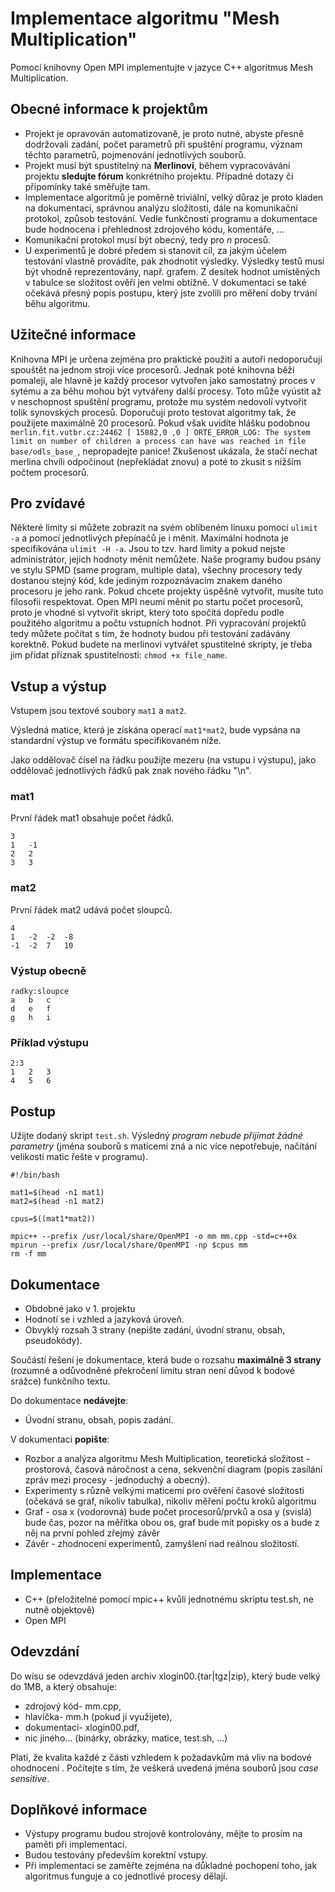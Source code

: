 # Implementace algoritmu "Mesh Multiplication"
Pomocí knihovny Open MPI implementujte v jazyce C++ algoritmus Mesh Multiplication.

## Obecné informace k projektům
* Projekt je opravován automatizovaně, je proto nutné, abyste přesně dodržovali zadání, počet parametrů při spuštění programu, význam těchto parametrů, pojmenování jednotlivých souborů.
* Projekt musí být spustitelný na **Merlinovi**, během vypracovávání projektu **sledujte fórum** konkrétního projektu. Případné dotazy či připomínky také směřujte tam.
* Implementace algoritmů je poměrně triviální, velký důraz je proto kladen na dokumentaci, správnou analýzu složitosti, dále na komunikační protokol, způsob testování. Vedle funkčnosti programu a dokumentace bude hodnocena i přehlednost zdrojového kódu, komentáře, ...
* Komunikační protokol musí být obecný, tedy pro *n* procesů.
* U experimentů je dobré předem si stanovit cíl, za jakým účelem testování vlastně provádíte, pak zhodnotit výsledky. Výsledky testů musí být vhodně reprezentovány, např. grafem. Z desítek hodnot umístěných v tabulce se složitost ověří jen velmi obtížně. V dokumentaci se také očekává přesný popis postupu, který jste zvolili pro měření doby trvání běhu algoritmu.

## Užitečné informace
Knihovna MPI je určena zejména pro praktické použití a autoři nedoporučují spouštět na jednom stroji více procesorů. Jednak poté knihovna běží pomaleji, ale hlavně je každý procesor vytvořen jako samostatný proces v sytému a za běhu mohou být vytvářeny další procesy. Toto může vyústit až v neschopnost spuštění programu, protože mu systém nedovolí vytvořit tolik synovských procesů. Doporučuji proto testovat algoritmy tak, že použijete maximálně 20 procesorů. Pokud však uvidíte hlášku podobnou `merlin.fit.vutbr.cz:24462 [ 15882,0 ,0 ] ORTE_ERROR_LOG: The system limit on number of children a process can have was reached in file base/odls_base_`, nepropadejte panice! Zkušenost ukázala, že stačí nechat merlina chvíli odpočinout (nepřekládat znovu) a poté to zkusit s nižším počtem procesorů.

## Pro zvídavé
Některé limity si můžete zobrazit na svém oblíbeném linuxu pomocí `ulimit -a` a pomocí jednotlivých přepínačů je i měnit. Maximální hodnota je specifikována `ulimit -H -a`. Jsou to tzv. hard limity a pokud nejste administrátor, jejich hodnoty měnit nemůžete. Naše programy budou psány ve stylu SPMD (same program, multiple data), všechny procesory tedy dostanou stejný kód, kde jediným rozpoznávacím znakem daného procesoru je jeho rank. Pokud chcete projekty úspěšně vytvořit, musíte tuto filosofii respektovat. Open MPI neumí měnit po startu počet procesorů, proto je vhodné si vytvořit skript, který toto spočítá dopředu podle použitého algoritmu a počtu vstupních hodnot. Při vypracování projektů tedy můžete počítat s tím, že hodnoty budou při testování zadávány korektně. Pokud budete na merlinovi vytvářet spustitelné skripty, je třeba jim přidat příznak spustitelnosti: `chmod +x file_name`.

## Vstup a výstup
Vstupem jsou textové soubory `mat1` a `mat2`.

Výsledná matice, která je získána operací `mat1*mat2`, bude vypsána na standardní výstup ve formátu specifikovaném níže.

Jako oddělovač čísel na řádku použijte mezeru (na vstupu i výstupu), jako oddělovač jednotlivých řádků pak znak nového řádku "\n".

### mat1
První řádek mat1 obsahuje počet řádků.
```
3
1	-1
2	2
3	3
```

### mat2
První řádek mat2 udává počet sloupců.
```
4
1	-2	-2	-8
-1	-2	7	10
```

### Výstup obecně
```
radky:sloupce
a	b	c
d	e	f
g	h	i
```

### Příklad výstupu
```
2:3
1	2	3
4	5	6
```

## Postup

Užijte dodaný skript `test.sh`. Výsledný *program nebude přijímat žádné parametry* (jména souborů s maticemi zná a nic více nepotřebuje, načítání velikosti matic řešte v programu).

```
#!/bin/bash
 
mat1=$(head -n1 mat1)
mat2=$(head -n1 mat2)
 
cpus=$((mat1*mat2))
 
mpic++ --prefix /usr/local/share/OpenMPI -o mm mm.cpp -std=c++0x
mpirun --prefix /usr/local/share/OpenMPI -np $cpus mm
rm -f mm
```

## Dokumentace

* Obdobné jako v 1. projektu
* Hodnotí se i vzhled a jazyková úroveň.
* Obvyklý rozsah 3 strany (nepište zadání, úvodní stranu, obsah, pseudokódy).

Součástí řešení je dokumentace, která bude o rozsahu **maximálně 3 strany** (rozumné a odůvodněné překročení limitu stran není důvod k bodové srážce) funkčního textu.

Do dokumentace **nedávejte**:
* Úvodní stranu, obsah, popis zadání.

V dokumentaci **popište**:
* Rozbor a analýza algoritmu Mesh Multiplication, teoretická složitost - prostorová, časová náročnost a cena, sekvenční diagram (popis zasílání zpráv mezi procesy - jednoduchý a obecný).
* Experimenty s různě velkými maticemi pro ověření časové složitosti (očekává se graf, nikoliv tabulka), nikoliv měření počtu kroků algoritmu
* Graf - osa x (vodorovná) bude počet procesorů/prvků a osa y (svislá) bude čas, pozor na měřítka obou os, graf bude mít popisky os a bude z něj na první pohled zřejmý závěr
* Závěr - zhodnocení experimentů, zamyšlení nad reálnou složitostí.

## Implementace

* C++ (přeložitelné pomocí mpic++ kvůli jednotnému skriptu test.sh, ne nutně objektově)
* Open MPI

## Odevzdání
Do wisu se odevzdává jeden archiv xlogin00.{tar|tgz|zip}, který bude velký do 1MB, a který obsahuje:
* zdrojový kód- mm.cpp,
* hlavička- mm.h (pokud ji využijete),
* dokumentaci- xlogin00.pdf,
* nic jiného... (binárky, obrázky, matice, test.sh, ...)

Platí, že kvalita každé z části vzhledem k požadavkům má vliv na bodové ohodnocení . Počítejte s tím, že veškerá uvedená jména souborů jsou *case sensitive*.

## Doplňkové informace

* Výstupy programu budou strojově kontrolovány, mějte to prosím na paměti při implementaci.
* Budou testovány především korektní vstupy.
* Při implementaci se zaměřte zejména na důkladné pochopení toho, jak algoritmus funguje a co jednotlivé procesy dělají.
